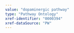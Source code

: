 ```yaml
---
value: "dopaminergic pathway"
type: "Pathway Ontology"
xref-identifier: "0000394"
xref-dataSource: "PW"
---
```

